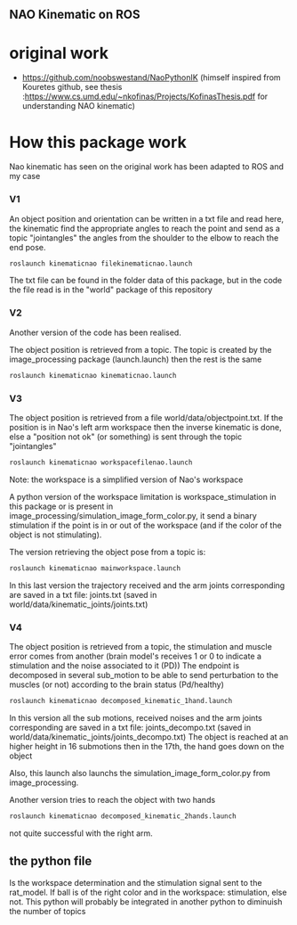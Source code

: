 ## NAO Kinematic on ROS

# original work
- https://github.com/noobswestand/NaoPythonIK
(himself inspired from Kouretes github, see thesis :https://www.cs.umd.edu/~nkofinas/Projects/KofinasThesis.pdf for understanding NAO kinematic)

# How this package work
Nao kinematic has seen on the original work has been adapted to ROS and my case
 
 ### V1
 An object position and orientation can be written in a txt file and read here, 
 the kinematic find the appropriate angles to reach the point and send as a topic "jointangles" 
 the angles from the shoulder to the elbow to reach the end pose. 
```bash
roslaunch kinematicnao filekinematicnao.launch 
```
The txt file can be found in the folder data of this package, but in the code the file read is in the "world" 
package of this repository

### V2
Another version of the code has been realised. 

The object position is retrieved from a topic. 
The topic is created by the image_processing package (launch.launch)
then the rest is the same

```bash
roslaunch kinematicnao kinematicnao.launch 
```

### V3

The object position is retrieved from a file world/data/objectpoint.txt.
If the position is in Nao's left arm workspace then the inverse kinematic is done, else a "position not ok" (or something) is sent through the topic "jointangles"

```bash
roslaunch kinematicnao workspacefilenao.launch 
```
Note: the workspace is a simplified version of Nao's workspace


A python version of the workspace limitation is workspace_stimulation in this package or is present in image_processing/simulation_image_form_color.py, it send a binary stimulation if the point is in or out of the workspace (and if the color of the object is not stimulating).

The version retrieving the object pose from a topic is:

```bash
roslaunch kinematicnao mainworkspace.launch 
```
In this last version the trajectory received and the arm joints corresponding are saved in a txt file: joints.txt (saved in world/data/kinematic_joints/joints.txt)

### V4

The object position is retrieved from a topic, the stimulation and muscle error comes from another (brain model's receives 1 or 0 to indicate a stimulation and the noise associated to it (PD))
The endpoint is decomposed in several sub_motion to be able to send perturbation to the muscles (or not) according to the brain status (Pd/healthy)

```bash
roslaunch kinematicnao decomposed_kinematic_1hand.launch
```

In this version all the sub motions, received noises and the arm joints corresponding are saved in a txt file: joints_decompo.txt (saved in world/data/kinematic_joints/joints_decompo.txt)
The object is reached at an higher height in 16 submotions then in the 17th, the hand goes down on the object

Also, this launch also launchs the simulation_image_form_color.py from image_processing.


Another version tries to reach the object with two hands
```bash
roslaunch kinematicnao decomposed_kinematic_2hands.launch
```
not quite successful with the right arm.
## the python file

Is the workspace determination and the stimulation signal sent to the rat_model.
If ball is of the right color and in the workspace: stimulation, else not.
This python will probably be integrated in another python to diminuish the number of topics


